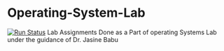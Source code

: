 # Operating-System-Lab

[![Run Status](https://api.shippable.com/projects/59b265a4e5b1890700b5835c/badge?branch=master)](https://app.shippable.com/github/libin-n-g/myxos)
Lab Assignments Done as a Part of operating Systems Lab under the guidance of Dr. Jasine Babu
